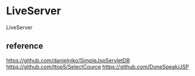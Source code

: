 # LiveServer
LiveServer

reference
------------------------------
https://github.com/danielniko/SimpleJspServletDB
https://github.com/ttop5/SelectCource
https://github.com/DoneSpeak/JSP